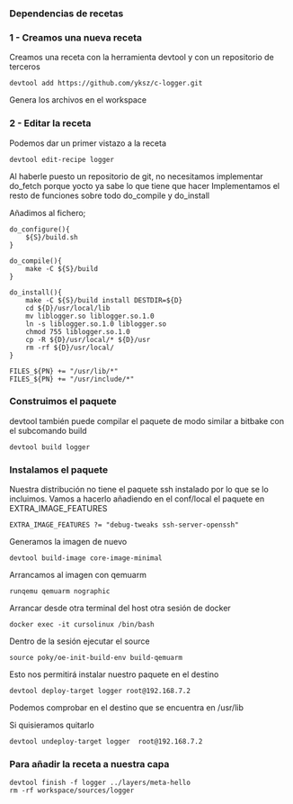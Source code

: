 ### Dependencias de recetas

### 1 - Creamos una nueva receta

Creamos una receta con la herramienta devtool y con un repositorio de terceros

	devtool add https://github.com/yksz/c-logger.git

Genera los archivos en el workspace

### 2 - Editar la receta

Podemos dar un primer vistazo a la receta

	devtool edit-recipe logger

Al haberle puesto un repositorio de git, no necesitamos implementar do_fetch porque yocto ya sabe lo que tiene que hacer
Implementamos el resto de funciones sobre todo do_compile y do_install 

Añadimos al fichero;

	do_configure(){
	    ${S}/build.sh
	}

	do_compile(){
	    make -C ${S}/build
	}

	do_install(){
	    make -C ${S}/build install DESTDIR=${D}
	    cd ${D}/usr/local/lib
	    mv liblogger.so liblogger.so.1.0 
	    ln -s liblogger.so.1.0 liblogger.so
	    chmod 755 liblogger.so.1.0
	    cp -R ${D}/usr/local/* ${D}/usr
	    rm -rf ${D}/usr/local/
	}

	FILES_${PN} += "/usr/lib/*"
	FILES_${PN} += "/usr/include/*"
	
### Construimos el paquete

devtool también puede compilar el paquete de modo similar a bitbake con el subcomando build

	devtool build logger


### Instalamos el paquete

Nuestra distribución no tiene el paquete ssh instalado por lo que se lo incluimos. Vamos a hacerlo añadiendo en el conf/local el paquete en EXTRA_IMAGE_FEATURES

	EXTRA_IMAGE_FEATURES ?= "debug-tweaks ssh-server-openssh"
	
Generamos la imagen de nuevo

	devtool build-image core-image-minimal
	
Arrancamos al imagen con qemuarm

	runqemu qemuarm nographic

Arrancar desde otra terminal del host otra sesión de docker

	docker exec -it cursolinux /bin/bash

Dentro de la sesión ejecutar el source

	source poky/oe-init-build-env build-qemuarm

Esto nos permitirá instalar nuestro paquete en el destino
	
	devtool deploy-target logger root@192.168.7.2

Podemos comprobar en el destino que se encuentra en /usr/lib

Si quisieramos quitarlo

	devtool undeploy-target logger  root@192.168.7.2

### Para añadir la receta a nuestra capa

	devtool finish -f logger ../layers/meta-hello
	rm -rf workspace/sources/logger	
